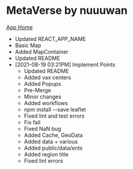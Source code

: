 # MetaVerse by nuuuwan

[App Home](https://nuuuwan.github.io/metaverse)
  * Updated REACT_APP_NAME
  * Basic Map
  * Added MapContainer
  * Updated README
* [2021-08-19 03:21PM] Implement Points
  * Updated README
  * Added vax centers
  * Added Popups
  * Pre-Merge
  * Minor changes
  * Added workflows
  * npm install --save leaflet
  * Fixed lint and test errors
  * Fix fail
  * Fixed NaN bug
  * Added Cache, GeoData
  * Added data + various
  * Added public/data/ents
  * Added region title
  * Fixed lint errors
